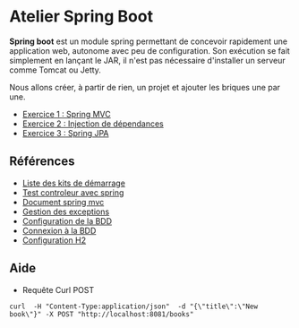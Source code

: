 # Atelier Spring Boot

**Spring boot** est un module spring permettant de concevoir rapidement une application web, autonome avec peu de configuration.
Son exécution se fait simplement en lançant le JAR, il n'est pas nécessaire d'installer un serveur comme Tomcat ou Jetty.

Nous allons créer, à partir de rien, un projet et ajouter les briques une par une.

* [Exercice 1 : Spring MVC](exo1_mvc.md)
* [Exercice 2 : Injection de dépendances](exo2_ioc.md)
* [Exercice 3 : Spring JPA](exo3_jpa.md)

## Références

* [Liste des kits de démarrage](https://docs.spring.io/spring-boot/docs/current/reference/html/using.html#using.build-systems.starters)
* [Test controleur avec spring](https://spring.io/guides/gs/testing-web/)
* [Document spring mvc](https://docs.spring.io/spring-framework/reference/web/webmvc.html)
* [Gestion des exceptions](https://spring.io/blog/2013/11/01/exception-handling-in-spring-mvc)
* [Configuration de la BDD](https://docs.spring.io/spring-cloud-dataflow/docs/1.1.2.RELEASE/reference/html/configuration-rdbms.html)
* [Connexion à la BDD](https://spring.io/guides/gs/accessing-data-mysql/)
* [Configuration H2](https://www.baeldung.com/spring-boot-h2-database)

## Aide

* Requête Curl POST
```shell
curl  -H "Content-Type:application/json"  -d "{\"title\":\"New book\"}" -X POST "http://localhost:8081/books"
```